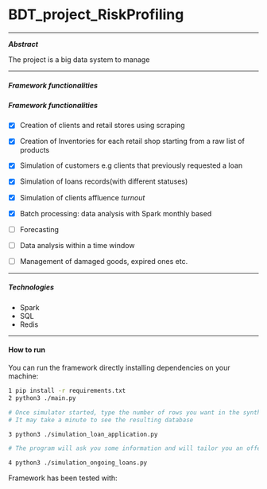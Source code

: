 # BDT_project_RiskProfiling

---

***Abstract***

The project is a big data system to manage

---

##### Framework functionalities
##### Framework functionalities



- [x] Creation of clients and retail stores using scraping 

- [x] Creation of Inventories for each retail shop starting from a raw list of products

- [x] Simulation of customers e.g clients that previously requested a loan

- [x] Simulation of loans records(with different statuses)

- [x] Simulation of clients affluence *turnout* 

- [x] Batch processing: data analysis with Spark monthly based

- [ ] Forecasting 

- [ ] Data analysis within a time window

- [ ] Management of damaged goods, expired ones etc.

  

---

##### Technologies

+ Spark
+ SQL
+ Redis

---

#### How to run

You can run the framework directly installing dependencies on your machine:

```bash
1 pip install -r requirements.txt 
2 python3 ./main.py

# Once simulator started, type the number of rows you want in the synthetic data
# It may take a minute to see the resulting database

3 python3 ./simulation_loan_application.py

# The program will ask you some information and will tailor you an offer

4 python3 ./simulation_ongoing_loans.py
```
Framework has been tested with:

